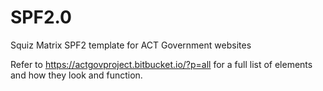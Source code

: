 # SPF2.0
Squiz Matrix SPF2 template for ACT Government websites

Refer to https://actgovproject.bitbucket.io/?p=all for a full list of elements and how they look and function.
